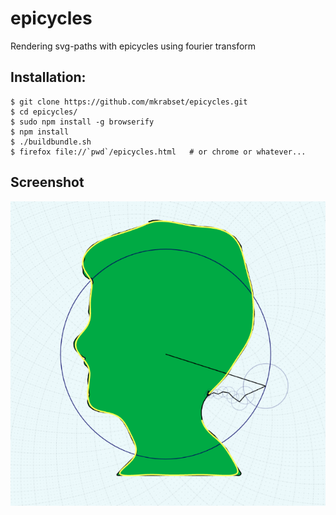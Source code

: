 # epicycles
Rendering svg-paths with epicycles using fourier transform

Installation:
-------------
```console
$ git clone https://github.com/mkrabset/epicycles.git
$ cd epicycles/
$ sudo npm install -g browserify
$ npm install
$ ./buildbundle.sh
$ firefox file://`pwd`/epicycles.html   # or chrome or whatever...
```

Screenshot
----------
![Alt text](/screenshot.png?raw=true "Screenshot")



